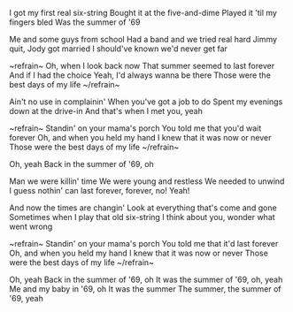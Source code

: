 I got my first real six-string
Bought it at the five-and-dime
Played it 'til my fingers bled
Was the summer of '69

Me and some guys from school
Had a band and we tried real hard
Jimmy quit, Jody got married
I should've known we'd never get far

~refrain~
Oh, when I look back now
That summer seemed to last forever
And if I had the choice
Yeah, I'd always wanna be there
Those were the best days of my life
~/refrain~

Ain't no use in complainin'
When you've got a job to do
Spent my evenings down at the drive-in
And that's when I met you, yeah

~refrain~
Standin' on your mama's porch
You told me that you'd wait forever
Oh, and when you held my hand
I knew that it was now or never
Those were the best days of my life 
~/refrain~

Oh, yeah
Back in the summer of '69, oh

Man we were killin' time
We were young and restless
We needed to unwind
I guess nothin' can last forever, forever, no!
Yeah!

And now the times are changin'
Look at everything that's come and gone
Sometimes when I play that old six-string
I think about you, wonder what went wrong

~refrain~
Standin' on your mama's porch
You told me that it'd last forever
Oh, and when you held my hand
I knew that it was now or never
Those were the best days of my life
~/refrain~

Oh, yeah
Back in the summer of '69, oh
It was the summer of '69, oh, yeah
Me and my baby in '69, oh
It was the summer
The summer, the summer of '69, yeah
